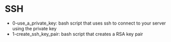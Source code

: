 # SSH
* 0-use_a_private_key: bash script that uses ssh to connect to your server using the private key
* 1-create_ssh_key_pair: bash script that creates a RSA key pair
